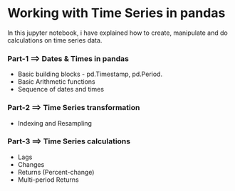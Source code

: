 # Working with Time Series in pandas

In this jupyter notebook, i have explained how to create, manipulate and do calculations on time series data.

### Part-1 ==> Dates & Times in pandas
  * Basic building blocks - pd.Timestamp, pd.Period.
  * Basic Arithmetic functions
  * Sequence of dates and times
### Part-2 ==> Time Series transformation
  * Indexing and Resampling
### Part-3 ==> Time Series calculations
  * Lags
  * Changes
  * Returns (Percent-change)
  * Multi-period Returns
